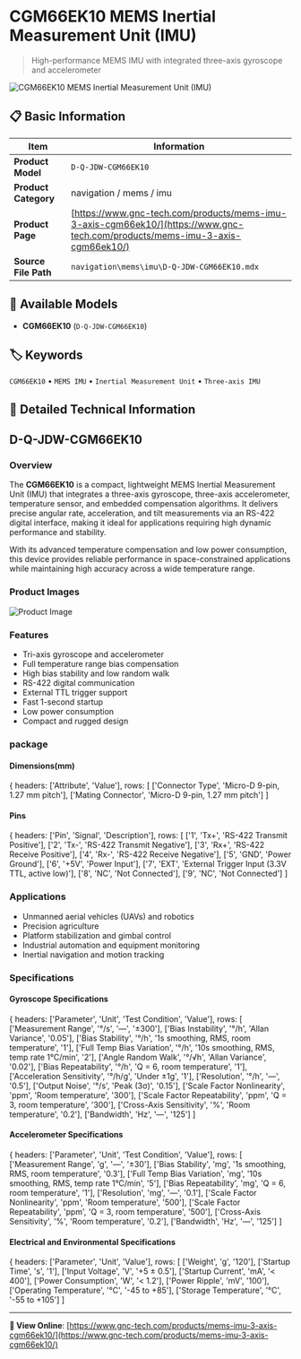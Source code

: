 # CGM66EK10 MEMS Inertial Measurement Unit (IMU)

> High-performance MEMS IMU with integrated three-axis gyroscope and accelerometer

![CGM66EK10 MEMS Inertial Measurement Unit (IMU)](https://www.gnc-tech.com/products/navigation/mems/imu/D-Q-JDW-CGM66EK10/D-Q-JDW-CGM66EK10.webp)

## 📋 Basic Information

| Item | Information |
|------|------|
| **Product Model** | `D-Q-JDW-CGM66EK10` |
| **Product Category** | navigation / mems / imu |
| **Product Page** | [https://www.gnc-tech.com/products/mems-imu-3-axis-cgm66ek10/](https://www.gnc-tech.com/products/mems-imu-3-axis-cgm66ek10/) |
| **Source File Path** | `navigation\mems\imu\D-Q-JDW-CGM66EK10.mdx` |

## 🔧 Available Models

- **CGM66EK10** (`D-Q-JDW-CGM66EK10`)

## 🏷️ Keywords

`CGM66EK10` • `MEMS IMU` • `Inertial Measurement Unit` • `Three-axis IMU`

## 📖 Detailed Technical Information

## D-Q-JDW-CGM66EK10

### Overview

The **CGM66EK10** is a compact, lightweight MEMS Inertial Measurement Unit (IMU) that integrates a three-axis gyroscope, three-axis accelerometer, temperature sensor, and embedded compensation algorithms. It delivers precise angular rate, acceleration, and tilt measurements via an RS-422 digital interface, making it ideal for applications requiring high dynamic performance and stability.

With its advanced temperature compensation and low power consumption, this device provides reliable performance in space-constrained applications while maintaining high accuracy across a wide temperature range.

### Product Images

![Product Image](https://www.gnc-tech.com/products/navigation/mems/imu/D-Q-JDW-CGM66EK10/D-Q-JDW-CGM66EK10-Slide-01.webp)

### Features

- Tri-axis gyroscope and accelerometer
- Full temperature range bias compensation
- High bias stability and low random walk
- RS-422 digital communication
- External TTL trigger support
- Fast 1-second startup
- Low power consumption
- Compact and rugged design

### package

#### Dimensions(mm)
<ProductImage 
productId="D-Q-JDW-CGM66EK10" 
type="package" 
subType="dimensions" 
invertMode="light-only" 
/>
    
{
  headers: ['Attribute', 'Value'],
  rows: [
['Connector Type', 'Micro-D 9-pin, 1.27 mm pitch'],
['Mating Connector', 'Micro-D 9-pin, 1.27 mm pitch']
  ]

#### Pins
<ProductImage 
productId="D-Q-JDW-CGM66EK10" 
type="package" 
subType="pins" 
invertMode="light-only" 
/>
    
{
  headers: ['Pin', 'Signal', 'Description'],
  rows: [
['1', 'Tx+', 'RS-422 Transmit Positive'],
['2', 'Tx-', 'RS-422 Transmit Negative'],
['3', 'Rx+', 'RS-422 Receive Positive'],
['4', 'Rx-', 'RS-422 Receive Negative'],
['5', 'GND', 'Power Ground'],
['6', '+5V', 'Power Input'],
['7', 'EXT', 'External Trigger Input (3.3V TTL, active low)'],
['8', 'NC', 'Not Connected'],
['9', 'NC', 'Not Connected']
  ]

### Applications

- Unmanned aerial vehicles (UAVs) and robotics
- Precision agriculture
- Platform stabilization and gimbal control
- Industrial automation and equipment monitoring
- Inertial navigation and motion tracking

### Specifications

#### Gyroscope Specifications
  
{
headers: ['Parameter', 'Unit', 'Test Condition', 'Value'],
rows: [
  ['Measurement Range', '°/s', '—', '±300'],
  ['Bias Instability', '°/h', 'Allan Variance', '0.05'],
  ['Bias Stability', '°/h', '1s smoothing, RMS, room temperature', '1'],
  ['Full Temp Bias Variation', '°/h', '10s smoothing, RMS, temp rate 1°C/min', '2'],
  ['Angle Random Walk', '°/√h', 'Allan Variance', '0.02'],
  ['Bias Repeatability', '°/h', 'Q = 6, room temperature', '1'],
  ['Acceleration Sensitivity', '°/h/g', 'Under ±1g', '1'],
  ['Resolution', '°/h', '—', '0.5'],
  ['Output Noise', '°/s', 'Peak (3σ)', '0.15'],
  ['Scale Factor Nonlinearity', 'ppm', 'Room temperature', '300'],
  ['Scale Factor Repeatability', 'ppm', 'Q = 3, room temperature', '300'],
  ['Cross-Axis Sensitivity', '%', 'Room temperature', '0.2'],
  ['Bandwidth', 'Hz', '—', '125']
]

#### Accelerometer Specifications
  
{
headers: ['Parameter', 'Unit', 'Test Condition', 'Value'],
rows: [
  ['Measurement Range', 'g', '—', '±30'],
  ['Bias Stability', 'mg', '1s smoothing, RMS, room temperature', '0.3'],
  ['Full Temp Bias Variation', 'mg', '10s smoothing, RMS, temp rate 1°C/min', '5'],
  ['Bias Repeatability', 'mg', 'Q = 6, room temperature', '1'],
  ['Resolution', 'mg', '—', '0.1'],
  ['Scale Factor Nonlinearity', 'ppm', 'Room temperature', '500'],
  ['Scale Factor Repeatability', 'ppm', 'Q = 3, room temperature', '500'],
  ['Cross-Axis Sensitivity', '%', 'Room temperature', '0.2'],
  ['Bandwidth', 'Hz', '—', '125']
]

#### Electrical and Environmental Specifications
  
{
headers: ['Parameter', 'Unit', 'Value'],
rows: [
  ['Weight', 'g', '120'],
  ['Startup Time', 's', '1'],
  ['Input Voltage', 'V', '+5 ± 0.5'],
  ['Startup Current', 'mA', '< 400'],
  ['Power Consumption', 'W', '< 1.2'],
  ['Power Ripple', 'mV', '100'],
  ['Operating Temperature', '°C', '-45 to +85'],
  ['Storage Temperature', '°C', '-55 to +105']
]

    
  

---

**🔗 View Online**: [https://www.gnc-tech.com/products/mems-imu-3-axis-cgm66ek10/](https://www.gnc-tech.com/products/mems-imu-3-axis-cgm66ek10/)
